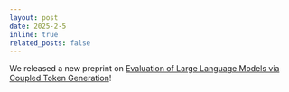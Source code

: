 ```yaml
---
layout: post
date: 2025-2-5
inline: true
related_posts: false
---
```


We released a new preprint on [Evaluation of Large Language Models via Coupled Token Generation](https://arxiv.org/abs/2502.01754)!
